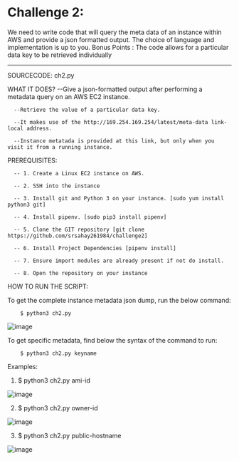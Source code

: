 # Challenge 2:

We need to write code that will query the meta data of an instance within AWS and provide a json formatted output. The choice of language and implementation is up to you.
Bonus Points : The code allows for a particular data key to be retrieved individually

________________________________________________________________________________________________________________________________________________________________


SOURCECODE: ch2.py

WHAT IT DOES? 
      --Give a json-formatted output after performing a metadata query on an AWS EC2 instance.
      
      --Retrieve the value of a particular data key.
      
      --It makes use of the http://169.254.169.254/latest/meta-data link-local address. 
      
      --Instance metatada is provided at this link, but only when you visit it from a running instance.
      
PREREQUISITES: 

      -- 1. Create a Linux EC2 instance on AWS. 
      
      -- 2. SSH into the instance
      
      -- 3. Install git and Python 3 on your instance. [sudo yum install python3 git]
      
      -- 4. Install pipenv. [sudo pip3 install pipenv]
      
      -- 5. Clone the GIT repository [git clone https://github.com/srsahay261984/challenge2]
      
      -- 6. Install Project Dependencies [pipenv install] 
      
      -- 7. Ensure import modules are already present if not do install.
      
      -- 8. Open the repository on your instance 
 
 HOW TO RUN THE SCRIPT:
  
 To get the complete instance metadata json dump, run the below command: 
 
        $ python3 ch2.py
        
 ![image](https://user-images.githubusercontent.com/108597286/177028326-58978bed-b9b8-4426-a487-6193b1402cfc.png)

To get specific metadata, find below the syntax of the command to run:

        $ python3 ch2.py keyname
        
 Examples:
 
 1. $ python3 ch2.py ami-id
 
 ![image](https://user-images.githubusercontent.com/108597286/177028525-8d398930-b5c9-47e6-a90e-b111fe2c87a1.png)

 2. $ python3 ch2.py owner-id
 
 ![image](https://user-images.githubusercontent.com/108597286/177028599-2bd63963-1886-4721-a5f1-fcb6407784b9.png)

 3. $ python3 ch2.py public-hostname
 
 ![image](https://user-images.githubusercontent.com/108597286/177028656-4275a67c-d2e5-4c0c-a913-88ff87df9c63.png)

        
 
